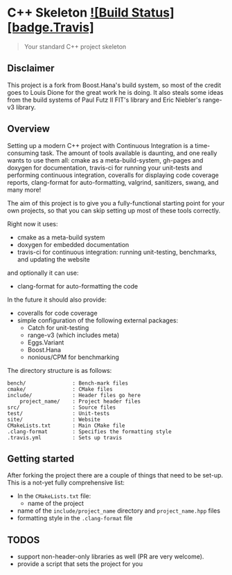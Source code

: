 # C++ Skeleton <a href="https://travis-ci.org/gnzlbg/cpp_skeleton" target="_blank">![Build Status][badge.Travis]</a>
> Your standard C++ project skeleton

## Disclaimer

This project is a fork from Boost.Hana's build system, so most of the credit
goes to Louis Dione for the great work he is doing. It also steals some ideas
from the build systems of Paul Futz II FIT's library and Eric Niebler's range-v3
library.

## Overview

Setting up a modern C++ project with Continuous Integration is a time-consuming
task. The amount of tools available is daunting, and one really wants to use
them all: cmake as a meta-build-system, gh-pages and doxygen for documentation,
travis-ci for running your unit-tests and performing continuous integration,
coveralls for displaying code coverage reports, clang-format for
auto-formatting, valgrind, sanitizers, swang, and many more!

The aim of this project is to give you a fully-functional starting point for
your own projects, so that you can skip setting up most of these tools
correctly.

Right now it uses:
- cmake as a meta-build system
- doxygen for embedded documentation
- travis-ci for continuous integration: running unit-testing, benchmarks, and
  updating the website

and optionally it can use:
- clang-format for auto-formatting the code

In the future it should also provide:
- coveralls for code coverage
- simple configuration of the following external packages:
  - Catch for unit-testing
  - range-v3 (which includes meta)
  - Eggs.Variant
  - Boost.Hana
  - nonious/CPM for benchmarking

The directory structure is as follows:

```shell
bench/               : Bench-mark files
cmake/               : CMake files
include/             : Header files go here
    project_name/    : Project header files
src/                 : Source files
test/                : Unit-tests 
site/                : Website
CMakeLists.txt       : Main CMake file
.clang-format        : Specifies the formatting style
.travis.yml          : Sets up travis
```

## Getting started

After forking the project there are a couple of things that need to be set-up.
This is a not-yet fully comprehensive list:

- In the `CMakeLists.txt` file:
  - name of the project
- name of the `include/project_name` directory and `project_name.hpp` files
- formatting style in the `.clang-format` file


## TODOS

- support non-header-only libraries as well (PR are very welcome).
- provide a script that sets the project for you
